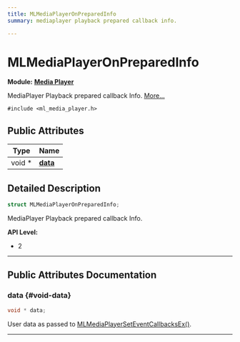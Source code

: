 ```yaml
---
title: MLMediaPlayerOnPreparedInfo
summary: mediaplayer playback prepared callback info. 

---
```


# MLMediaPlayerOnPreparedInfo

**Module:** **[Media Player](/versioned_docs/version-22-Mar-2023/api-ref/api/Modules/group___media_player/group___media_player.md)**



MediaPlayer Playback prepared callback Info.  [More...](#detailed-description)


`#include <ml_media_player.h>`

## Public Attributes

| Type           | Name           |
| -------------- | -------------- |
| void * | **[data](/versioned_docs/version-22-Mar-2023/api-ref/api/Modules/group___media_player/struct_m_l_media_player_on_prepared_info.md#void-data)**  |

## Detailed Description

```cpp
struct MLMediaPlayerOnPreparedInfo;
```

MediaPlayer Playback prepared callback Info. 




**API Level:**
  * 2 




-----------
## Public Attributes Documentation

### data {#void-data}

```cpp
void * data;
```


User data as passed to [MLMediaPlayerSetEventCallbacksEx()](/versioned_docs/version-22-Mar-2023/api-ref/api/Modules/group___media_player/group___media_player.md#mlresult-mlmediaplayerseteventcallbacksex). 





-----------


